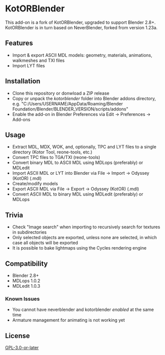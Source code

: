 # KotORBlender

This add-on is a fork of KotORBlender, upgraded to support Blender 2.8+. KotORBlender is in turn based on NeverBlender, forked from version 1.23a.

## Features

- Import & export ASCII MDL models: geometry, materials, animations, walkmeshes and TXI files
- Import LYT files

## Installation

- Clone this repository or donwload a ZIP release
- Copy or unpack the *kotorblender* folder into Blender addons directory, e.g. "C:/Users/USERNAME/AppData/Roaming/Blender Foundation/Blender/BLENDER_VERSION/scripts/addons"
- Enable the add-on in Blender Preferences via Edit → Preferences → Add-ons

## Usage

- Extract MDL, MDX, WOK, and, optionally, TPC and LYT files to a single directory (Kotor Tool, reone-tools, etc.)
- Convert TPC files to TGA/TXI (reone-tools)
- Convert binary MDL to ASCII MDL using MDLops (preferably) or MDLedit
- Import ASCII MDL or LYT into Blender via File → Import → Odyssey (KotOR) (.mdl)
- Create/modify models
- Export ASCII MDL via File → Export → Odyssey (KotOR) (.mdl)
- Convert ASCII MDL to binary MDL using MDLedit (preferably) or MDLops

## Trivia

- Check "Image search" when importing to recursively search for textures in subdirectories
- Only selected objects are exported, unless none are selected, in which case all objects will be exported
- It is possible to bake lightmaps using the Cycles rendering engine

## Compatibility

- Blender 2.8+
- MDLops 1.0.2
- MDLedit 1.0.3

### Known Issues

- You cannot have neverblender and kotorblender *enabled* at the same time
- Armature management for animating is not working yet

## License

[GPL-3.0-or-later](LICENSE)
